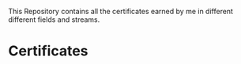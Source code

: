 This Repository contains all the certificates earned by me in different different fields and streams. 
# Certificates
